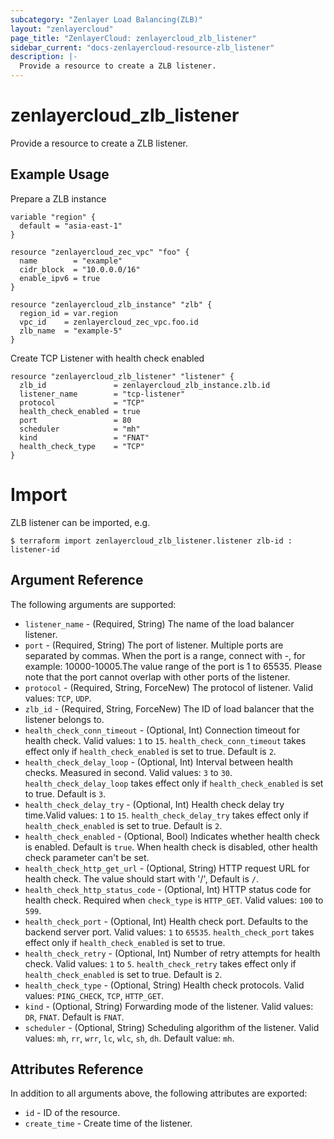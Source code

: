 ```yaml
---
subcategory: "Zenlayer Load Balancing(ZLB)"
layout: "zenlayercloud"
page_title: "ZenlayerCloud: zenlayercloud_zlb_listener"
sidebar_current: "docs-zenlayercloud-resource-zlb_listener"
description: |-
  Provide a resource to create a ZLB listener.
---
```


# zenlayercloud_zlb_listener

Provide a resource to create a ZLB listener.

## Example Usage

Prepare a ZLB instance

```hcl
variable "region" {
  default = "asia-east-1"
}

resource "zenlayercloud_zec_vpc" "foo" {
  name        = "example"
  cidr_block  = "10.0.0.0/16"
  enable_ipv6 = true
}

resource "zenlayercloud_zlb_instance" "zlb" {
  region_id = var.region
  vpc_id    = zenlayercloud_zec_vpc.foo.id
  zlb_name  = "example-5"
}
```

Create TCP Listener with health check enabled

```hcl
resource "zenlayercloud_zlb_listener" "listener" {
  zlb_id               = zenlayercloud_zlb_instance.zlb.id
  listener_name        = "tcp-listener"
  protocol             = "TCP"
  health_check_enabled = true
  port                 = 80
  scheduler            = "mh"
  kind                 = "FNAT"
  health_check_type    = "TCP"
}
```

# Import

ZLB listener can be imported, e.g.

```hcl
$ terraform import zenlayercloud_zlb_listener.listener zlb-id : listener-id
```

## Argument Reference

The following arguments are supported:

* `listener_name` - (Required, String) The name of the load balancer listener.
* `port` - (Required, String) The port of listener. Multiple ports are separated by commas. When the port is a range, connect with -, for example: 10000-10005.The value range of the port is 1 to 65535. Please note that the port cannot overlap with other ports of the listener.
* `protocol` - (Required, String, ForceNew) The protocol of listener. Valid values: `TCP`, `UDP`.
* `zlb_id` - (Required, String, ForceNew) The ID of load balancer that the listener belongs to.
* `health_check_conn_timeout` - (Optional, Int) Connection timeout for health check. Valid values: `1` to `15`. `health_check_conn_timeout` takes effect only if `health_check_enabled` is set to true. Default is `2`.
* `health_check_delay_loop` - (Optional, Int) Interval between health checks. Measured in second. Valid values: `3` to `30`. `health_check_delay_loop` takes effect only if `health_check_enabled` is set to true. Default is `3`.
* `health_check_delay_try` - (Optional, Int) Health check delay try time.Valid values: `1` to `15`. `health_check_delay_try` takes effect only if `health_check_enabled` is set to true. Default is `2`.
* `health_check_enabled` - (Optional, Bool) Indicates whether health check is enabled. Default is `true`. When health check is disabled, other health check parameter can't be set.
* `health_check_http_get_url` - (Optional, String) HTTP request URL for health check. The value should start with '/', Default is `/`.
* `health_check_http_status_code` - (Optional, Int) HTTP status code for health check. Required when `check_type` is `HTTP_GET`. Valid values: `100` to `599`.
* `health_check_port` - (Optional, Int) Health check port. Defaults to the backend server port. Valid values: `1` to `65535`. `health_check_port` takes effect only if `health_check_enabled` is set to true.
* `health_check_retry` - (Optional, Int) Number of retry attempts for health check. Valid values: `1` to `5`. `health_check_retry` takes effect only if `health_check_enabled` is set to true. Default is `2`.
* `health_check_type` - (Optional, String) Health check protocols. Valid values: `PING_CHECK`, `TCP`, `HTTP_GET`.
* `kind` - (Optional, String) Forwarding mode of the listener. Valid values: `DR`, `FNAT`. Default is `FNAT`.
* `scheduler` - (Optional, String) Scheduling algorithm of the listener. Valid values: `mh`, `rr`, `wrr`, `lc`, `wlc`, `sh`, `dh`. Default value: `mh`.

## Attributes Reference

In addition to all arguments above, the following attributes are exported:

* `id` - ID of the resource.
* `create_time` - Create time of the listener.


